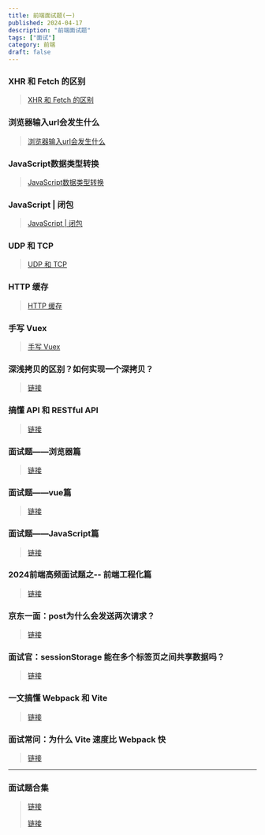 ```yaml
---
title: 前端面试题(一)
published: 2024-04-17
description: "前端面试题"
tags: ["面试"]
category: 前端
draft: false
---
```


### XHR 和 Fetch 的区别
> [XHR 和 Fetch 的区别](https://juejin.cn/post/7295551704816189467)
### 浏览器输入url会发生什么
> [浏览器输入url会发生什么](https://juejin.cn/post/7279093851000242234)
### JavaScript数据类型转换
> [JavaScript数据类型转换](https://juejin.cn/post/6956170676327677966)
### JavaScript | 闭包
> [JavaScript | 闭包](https://juejin.cn/post/7263628964748197948)
### UDP 和 TCP
> [UDP 和 TCP](https://juejin.cn/post/7220782242255093819)
### HTTP 缓存
> [HTTP 缓存](https://juejin.cn/post/7163506251304239135)
### 手写 Vuex
> [手写 Vuex](https://juejin.cn/post/7220292698854424633)
### 深浅拷贝的区别？如何实现一个深拷贝？
> [链接](https://juejin.cn/post/7343863800146460735)
### 搞懂 API 和 RESTful API
> [链接](https://juejin.cn/post/7196570893152616506)
### 面试题——浏览器篇
> [链接](https://juejin.cn/post/7312724606606901289)
### 面试题——vue篇
> [链接](https://juejin.cn/post/6912702361798443022)
### 面试题——JavaScript篇
> [链接](https://juejin.cn/post/7356072512444465178)
### 2024前端高频面试题之-- 前端工程化篇
> [链接](https://juejin.cn/post/7350535815132659749)
### 京东一面：post为什么会发送两次请求？
> [链接](https://juejin.cn/post/7269952188927017015)
### 面试官：sessionStorage 能在多个标签页之间共享数据吗？
> [链接](https://juejin.cn/post/7362080157190570010)
### 一文搞懂 Webpack 和 Vite
> [链接](https://juejin.cn/post/7356817667574136884)
### 面试常问：为什么 Vite 速度比 Webpack 快
> [链接](https://juejin.cn/post/7344916114204049445)
------------------------------------

### 面试题合集
> [链接](https://juejin.cn/post/6844903776512393224) 
> 
> [链接](https://blog.csdn.net/weixin_39843414/article/details/120213065)